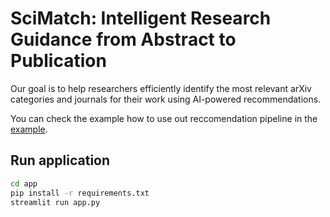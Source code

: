 # SciMatch: Intelligent Research Guidance from Abstract to Publication

Our goal is to help researchers efficiently identify the most relevant arXiv categories and journals for their work using AI-powered recommendations.

You can check the example how to use out reccomendation pipeline in the [example](https://github.com/Hexy00123/S25-Data-Mining-Project/tree/main/examples).

## Run application
```bash
cd app
pip install -r requirements.txt
streamlit run app.py
```
